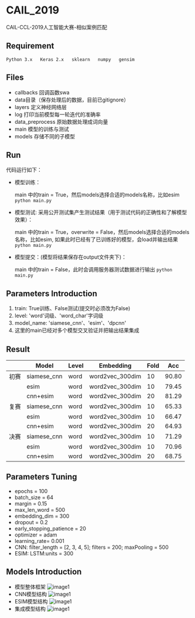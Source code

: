 # CAIL_2019

CAIL-CCL-2019人工智能大赛-相似案例匹配

## Requirement

```Python 3.x   Keras 2.x   sklearn   numpy   gensim```

## Files
- callbacks 回调函数swa
- data目录（保存处理后的数据，目前已gitignore）
- layers 定义神经网络层
- log 打印当前模型每一轮迭代的准确率
- data_preprocess 原始数据处理成词向量
- main 模型的训练与测试
- models 存储不同的子模型

## Run

代码运行如下：

- 模型训练：

  main 中的train = True，然后models选择合适的models名称，比如esim
  ```python main.py```

- 模型测试: 采用公开测试集产生测试结果（用于测试代码的正确性和了解模型效果）：

  main 中的train = True，overwrite = False，然后models选择合适的models名称，比如esim, 如果此时已经有了已训练好的模型，会load并输出结果
  ```python main.py```

- 模型提交：(模型将结果保存在output文件夹下)：

  main 中的train = False，此时会调用服务器测试数据进行输出
  ```python main.py```

## Parameters Introduction
1. train: True训练、False测试(提交时必须改为False)
2. level: 'word'词级、'word_char'字词级
3. model_name: 'siamese_cnn'、'esim'、'dpcnn'
4. 这里的main已经对多个模型交叉验证并把输出结果集成

## Result
|      | Model       | Level | Embedding       | Fold | Acc   |
|------|-------------|-------|-----------------|------|-------|
| 初赛  | siamese_cnn | word  | word2vec_300dim | 10   | 90.80 |
|      | esim        | word  | word2vec_300dim | 10   | 79.45 |
|      | cnn+esim    | word  | word2vec_300dim | 20   | 81.29 |
| 复赛  | siamese_cnn | word  | word2vec_300dim | 10   | 65.33 |
|      | esim        | word  | word2vec_300dim | 10   | 66.47 |
|      | cnn+esim    | word  | word2vec_300dim | 20   | 64.93 |
| 决赛  | siamese_cnn | word  | word2vec_300dim | 10   | 71.29 |
|      | esim        | word  | word2vec_300dim | 10   | 70.96 |
|      | cnn+esim    | word  | word2vec_300dim | 20   | 68.75 |

## Parameters Tuning
- epochs = 100
- batch_size = 64
- margin = 0.15
- max_len_word = 500
- embedding_dim = 300
- dropout = 0.2
- early_stopping_patience = 20
- optimizer = adam
- learning_rate= 0.001
- CNN: filter_length = [2, 3, 4, 5]; filters = 200; maxPooling = 500
- ESIM: LSTM:units = 300

## Models Introduction
- 模型整体框架
![image1](https://github.com/guangxush/CAIL-CCL-2019/blob/master/image/image1.png)
- CNN模型结构
![image1](https://github.com/guangxush/CAIL-CCL-2019/blob/master/image/image2.png)
- ESIM模型结构
![image1](https://github.com/guangxush/CAIL-CCL-2019/blob/master/image/image3.png)
- 集成模型结构
![image1](https://github.com/guangxush/CAIL-CCL-2019/blob/master/image/image4.png)
